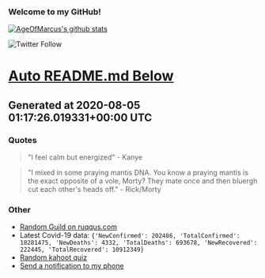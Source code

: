 
### Welcome to my GitHub!

[![AgeOfMarcus's github stats](https://github-readme-stats.vercel.app/api?username=AgeOfMarcus)](https://github.com/anuraghazra/github-readme-stats)

![Twitter Follow](https://img.shields.io/twitter/follow/pwned_by_marcus?style=for-the-badge)

# [Auto README.md Below](https://repl.it/@MarcusWeinberger/auto-git-readme)

## Generated at 2020-08-05 01:17:26.019331+00:00 UTC

### Quotes

> "I feel calm but energized" - Kanye

> "I mixed in some praying mantis DNA. You know a praying mantis is the exact opposite of a vole, Morty? They mate once and then bluergh cut each other's heads off." - Rick/Morty

### Other

* [Random Guild on ruqqus.com](https://ruqqus.com/+MyLittlePony)
* Latest Covid-19 data: `{'NewConfirmed': 202486, 'TotalConfirmed': 18281475, 'NewDeaths': 4332, 'TotalDeaths': 693678, 'NewRecovered': 222445, 'TotalRecovered': 10912349}`
* [Random kahoot quiz](https://create.kahoot.it/details/physical-science-energy-power/dda8599b-3d89-4b4a-b2dc-f39c293cdfe7)
* [Send a notification to my phone](https://maker.ifttt.com/trigger/notification/with/key/ctSGJtddpYuzo1mT-6gmRa?value1=GitHub)
